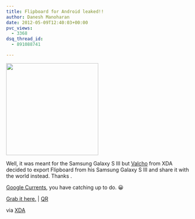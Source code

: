 ```yaml
---
title: Flipboard for Android leaked!!
author: Danesh Manoharan
date: 2012-05-09T12:40:03+00:00
pvc_views:
  - 3368
dsq_thread_id:
  - 891088741

---
```

[<img title="2012-05-09 20.30.13" src="/wp-content/uploads/2012/05/2012-05-09-20.30.13-450x800.png" alt="" width="250" />][1]

Well, it was meant for the Samsung Galaxy S III but [Valcho][2] from XDA decided to export Flipboard from his Samsung Galaxy S III and share it with the world instead. Thanks .

[Google Currents][3], you have catching up to do. 😀

[Grab it here.][4] | [QR][5]

via [XDA][6]

 [1]: /wp-content/uploads/2012/05/2012-05-09-20.30.13.png
 [2]: http://forum.xda-developers.com/member.php?u=2471312
 [3]: http://www.google.com.my/url?sa=t&rct=j&q=google%20current&source=web&cd=1&ved=0CGYQFjAA&url=http%3A%2F%2Fwww.google.com%2Fproducer%2Fcurrents&ei=NGWqT6XGFofR4QTXrOyDCQ&usg=AFQjCNElmISOVomkgXcXJkj5Q4cqn-wNpQ
 [4]: http://forum.xda-developers.com/attachment.php?attachmentid=1050223&d=1336554337
 [5]: http://chart.apis.google.com/chart?cht=qr&chs=250x250&choe=UTF-8&chld=H&chl=http%3A%2F%2Fforum.xda-developers.com%2Fattachment.php%3Fattachmentid%3D1050223
 [6]: http://forum.xda-developers.com/showthread.php?p=25866075#post25866075